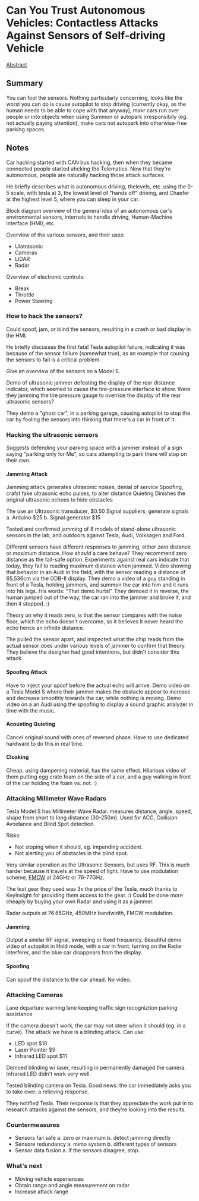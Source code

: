 # Can You Trust Autonomous Vehicles: Contactless Attacks Against Sensors of Self-driving Vehicle

[Abstract](https://www.defcon.org/html/defcon-24/dc-24-speakers.html#Liu)

## Summary
You can fool the sensors.  Nothing particularly concerning, looks like the worst you can do is cause autopilot to stop driving (currently okay, as the human needs to be able to cope with that anyway), makr cars run over people or into objects when using Summon or autopark irresponsibily (eg. not actually paying attention), make cars not autopark into otherwise-free parking spaces.

## Notes
Car hacking started with CAN bus hacking, then when they became connected people started ahcking the Telematics.  Now that they're autonomous, people are naturally hacking those attack surfaces.

He briefly describes what is autonomous driving, thelevels, etc. using the 0-5 scale, with tesla at 3, the lowest level of "hands off" driving, and Chaefer at the highest level 5, where you can sleep in your car.

Block diagram overview of the general idea of an autonomous car's environmental sensors, internals to handle driving, Human-Machine interface (HMI), etc. 

Overview of the various sensors, and their uses:
* Ulatrasonic
* Cameras
* LiDAR
* Radar

Overview of electronic controls:
* Break
* Throttle
* Power Steering

### How to hack the sensors?
Could spoof, jam, or blind the sensors, resulting in a crash or bad display in the HMI.

He briefly discusses the first fatal Tesla autopilot failure, indicating it was because of the sensor failure (somewhat true), as an example that causing the sensors to fail is a critical problem.

Give an overview of the sensors on a Model S.

Demo of ultrasonic jammer defeating the display of the rear distance indicator, which seemed to cause the tire-pressure interface to show.  Were they jamming the tire pressure gauge to override the display of the rear ultrasonic sensors?

They demo a "ghost car", in a parking garage, causing autopilot to stop the car by fooling the sensors into thinking that there's a car in front of it.

### Hacking the ultrasonic sensors
Suggests defending your parking space with a jammer instead of a sign saying "parking only for Me", so cars attempting to park there will stop on their own.

#### Jamming Attack
Jamming attack generates ultrasonic noises, denial of service
Spoofing, crafst fake ultrasonic echo pulses, to alter distance
Quieting Dinishes the original ultrasonic echoes to hide obstacles

The use an Ultrasonic transducer, $0.50
Signal suppliers, generate signals
   a. Arduino $25
   b. Signal generator $15

Tested and confirmed jamming of 8 models of stand-alone ultrasonic sensors in the lab, and outdoors against Tesla, Audi, Volksagen and Ford.

Different sensors have different responses to jamming, either *zero* distance or *maximum* distance.  How *should* a care behave?  They recommend zero distance as the fail-safe option.  Experiments against real cars indicate that today, they fail to reading maximum distance when jammed.  Video showing that behavior in an Audi in the field, with the sensor reading a distance of 65,536cm via the ODB-II display.  They demo a video of a guy standing in front of a Tesla, holding jammers, and summon the car into him and it runs into his legs.  His words: "That demo hurts!"  They demoed it in reverse, the human jumped out of the way, the car ran into the jammer and broke it, and then it stopped.  :)

Theory on why it reads zero, is that the sensor compares with the noise floor, which the echo doesn't overcome, so it believes it never heard the echo hence an infinite distance.

The pulled the sensor apart, and inspected what the chip reads from the actual sensor does under various levels of jammer to confirm that theory.  They believe the designer had good intentions, but didn't consider this attack.

#### Spoofing Attack
Have to inject your spoof before the actual echo will arrive.  Demo video on a Tesla Model S where their jammer makes the obstacle appear to increase and decrease smoothly towards the car, while nothing is moving.  Demo video on a an Audi using the spoofing to display a sound graphic analyzer in time with the music.

#### Acousting Quieting
Cancel original sound with ones of reversed phase.  Have to use dedicated hardware to do this in real time.

#### Cloaking
Cheap, using dampening material, has the same effect.  Hilarious video of them putting egg crate foam on the side of a car, and a guy walking in front of the car holding the foam vs. not.  :)

### Attacking Millimeter Wave Radars
Tesla Model S has Millimeter Wave Radar.  measures distance, angle, speed, shape from short to long distance (30-250m).  Used for ACC, Collision Avoidance and Blind Spot detection.

Risks:
* Not stoping when it should, eg. impending accident.
* Not alerting you of obstacles in the blind spot.

Very similar operation as the Ultrasonic Sensors, but uses RF.  This is much harder because it travels at the speed of light.  Have to use modulation scheme, [FMCW](https://en.wikipedia.org/wiki/Continuous-wave_radar) at 24GHz or 76-77GHz.

The test gear they used was 3x the price of the Tesla, much thanks to KeyInsight for providing them access to the gear.  :)  Could be done more cheaply by buying your own Radar and using it as a jammer.

Radar outputs at 76.65GHz, 450MHz bandwidth, FMCW modulation.

#### Jamming
Output a similar RF signal, sweeping or fixed frequency.  Beautiful demo video of autopilot in Hold mode, with a car in front, turning on the Radar interferer, and the blue car disappears from the display.

#### Spoofing
Can spoof the distance to the car ahead.  No video.

### Attacking Cameras
Lane departure warning
lane keeping
traffic sign recogniztion
parking assistance

If the camera doesn't work, the car may not steer when it should (eg. in a curve).  The attack we have is a blinding attack.  Can use:
* LED spot $10
* Laser Pointer $9
* Infrared LED spot $11

Demoed blinding w/ laser, resulting in permanently damaged the camera.  Infrared LED didn't work very well.

Tested blinding camera on Tesla.  Good news: the car immediately asks you to take over; a relieving response.

They notified Tesla.  Their response is that they appreciate the work put in to research attacks against the sensors, and they're looking into the results.

### Countermeasures
* Sensors fail safe
   a. zero or maximum
   b. detect jamming directly
* Sensore redundancy
   a. mimo system
   b. different types of sensors
* Sensor data fusion
   a. if the sensors disagree, stop.

### What's next
* Moving vehicle experiences
* Obtain range and angle measurement on radar
* Increase attack range
